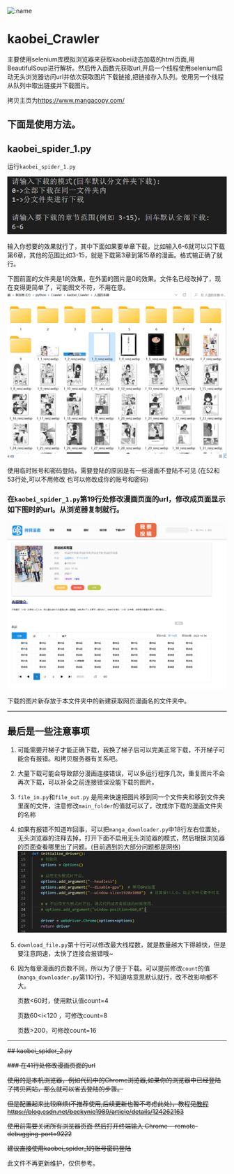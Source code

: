 ![:name](https://count.getloli.com/get/@muzi-xiaoren-kaobei_Crawler?theme=gelbooru)


# kaobei_Crawler
主要使用selenium库模拟浏览器来获取kaobei动态加载的html页面,用BeautifulSoup进行解析。然后传入函数先获取url,开启一个线程使用selenium启动无头浏览器访问url并依次获取图片下载链接,把链接存入队列。使用另一个线程从队列中取出链接并下载图片。

拷贝主页为<https://www.mangacopy.com/>

下面是使用方法。
---

## kaobei_spider_1.py

运行`kaobei_spider_1.py`

![](img_src/img_2.png)

输入你想要的效果就行了，其中下面如果要单章下载，比如输入6-6就可以只下载第6章，其他的范围比如3-15，就是下载第3章到第15章的漫画。格式输正确了就行。


下图前面的文件夹是1的效果，在外面的图片是0的效果。文件名已经改掉了，现在变得更简单了，可能图文不符，不用在意。
![](img_src/img_1.png)

使用临时账号和密码登陆，需要登陆的原因是有一些漫画不登陆不可见
(在52和53行处,可以不用修改 也可以修改成你的账号和密码)

### 在`kaobei_spider_1.py`第19行处修改漫画页面的url，修改成页面显示如下图时的url。从浏览器复制就行。
![](img_src/img_3.png)

下载的图片新存放于本文件夹中的新建获取网页漫画名的文件夹中。


---

## 最后是一些注意事项
1. 可能需要开梯子才能正确下载，我换了梯子后可以完美正常下载，不开梯子可能会有报错。和拷贝服务器有关系吧。


2. 大量下载可能会导致部分漫画连接错误，可以多运行程序几次，重复图片不会再次下载，可以补全之前连接错误没能下载的图片。


3. `file_in.py`和`file_out.py` 是用来快速把图片移到同一个文件夹和移到文件夹里面的文件，注意修改`main_folder`的值就可以了，改成你下载的漫画文件夹的名称


4. 如果有报错不知道咋回事，可以把`manga_downloader.py`中18行左右位置处，无头浏览器的注释去掉，打开下面不启用无头浏览器的模式，然后根据浏览器的页面查看哪里出了问题。(目前遇到的大部分问题都是网络)![](img_src/img_4.png)


5. `download_file.py`第十行可以修改最大线程数，就是数量越大下得越快，但是要注意网速，太快了连接会报错哦~


6. 因为每章漫画的页数不同，所以为了便于下载。可以提前修改`count`的值(`manga_downloader.py`第110行)，不知道啥意思默认就行，改不改影响都不大。 


    页数<60时，使用默认值count=4 

    页数60<i<120 ，可修改count=8

    页数>200，可修改count=16




---

~~## kaobei_spider_2.py~~

~~### 在41行处修改漫画页面的url~~

~~使用的是本机浏览器，例如代码中的Chrome浏览器,如果你的浏览器中已经登陆了拷贝网站，那么就可以省去登陆的步骤。~~

~~但是配置起来比较麻烦(不推荐使用,后续更新也暂不考虑此处)，教程见[教程](https://blog.csdn.net/beckynie1989/article/details/124262163)<https://blog.csdn.net/beckynie1989/article/details/124262163>~~

~~使用前需要关闭所有浏览器页面    然后打开终端输入    Chrome --remote-debugging-port=9222~~

~~建议直接使用kaobei_spider_1的账号密码登陆~~

此文件不再更新维护，仅供参考。